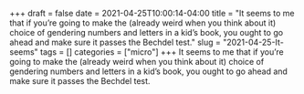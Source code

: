 +++draft = falsedate = 2021-04-25T10:00:14-04:00title = "It seems to me that if you’re going to make the (already weird when you think about it) choice of gendering numbers and letters in a kid’s book, you ought to go ahead and make sure it passes the Bechdel test."slug = "2021-04-25-It-seems"tags = []categories = ["micro"]+++It seems to me that if you’re going to make the (already weird when you think about it) choice of gendering numbers and letters in a kid’s book, you ought to go ahead and make sure it passes the Bechdel test.